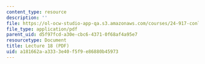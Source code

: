 ```yaml
---
content_type: resource
description: ''
file: https://ol-ocw-studio-app-qa.s3.amazonaws.com/courses/24-917-conlangs-how-to-construct-a-language-fall-2018/a181662aa3333e40f5f9e86880b45973_MIT24_917f18_lec18_word_order2.pdf
file_type: application/pdf
parent_uid: d5f97fcd-a30e-cbc6-4371-0f68af4a95e7
resourcetype: Document
title: Lecture 18 (PDF)
uid: a181662a-a333-3e40-f5f9-e86880b45973
---
```

